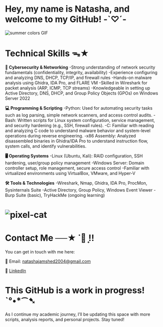 # Hey, my name is Natasha, and welcome to my GitHub! -`♡´-
![summer colors GIF](https://github.com/user-attachments/assets/654ae065-f3a1-450c-b2f9-de063dbdac74) 

# Technical Skills ᯓ★
**🔐 Cybersecurity & Networking**
-Strong understanding of network security fundamentals (confidentiality, integrity, availability)
-Experience configuring and analyzing DNS, DHCP, TCP/IP, and firewall rules
-Hands-on malware analysis using Ghidra, IDA Pro, and FLARE VM
-Skilled in Wireshark for packet analysis (ARP, ICMP, TCP streams)
-Knowledgeable in setting up Active Directory, DNS, DHCP, and Group Policy Objects (GPOs) on Windows Server 2022

**💻 Programming & Scripting**
-Python: Used for automating security tasks such as log parsing, simple network scanners, and access control audits.
-Bash: Written scripts for Linux system configuration, service management, and security hardening (e.g., SSH, firewall rules).
-C: Familiar with reading and analyzing C code to understand malware behavior and system-level operations during reverse engineering.
-x86 Assembly: Analyzed disassembled binaries in Ghidra/IDA Pro to understand instruction flow, system calls, and identify vulnerabilities.

**🖥 Operating Systems**
-Linux (Ubuntu, Kali): RAID configuration, SSH hardening, user/group policy management
-Windows Server: Domain controller setup, role management, secure access control
-Familiar with virtualized environments using VirtualBox, VMware, and Hyper-V

**🛠️ Tools & Technologies**
-Wireshark, Nmap, Ghidra, IDA Pro, ProcMon, Sysinternals Suite
-Active Directory, Group Policy, Windows Event Viewer
-Burp Suite (basic), TryHackMe (ongoing learning)

# ![pixel-cat](https://github.com/user-attachments/assets/4e21acdd-41da-485e-b793-69be64f36ce7) 
# Contact Me ──★ ˙🍓 ̟!!                           
You can get in touch with me here:

📧 Email: natashajamshed2004@gmail.com

💼 [LinkedIn](https://www.linkedin.com/in/natashajamshed/)

# This GitHub is a work in progress! ˋ°•*⁀➷
As I continue my academic journey, I’ll be updating this space with more scripts, analysis reports, and personal projects. Stay tuned!
